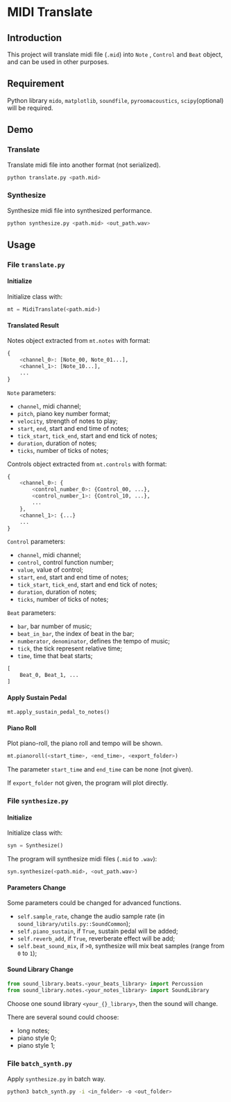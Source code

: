 # MIDI  Translate

## Introduction

This project will translate midi file (`.mid`) into `Note` , `Control`  and `Beat` object, and can be used in other purposes.

## Requirement

Python library `mido`, `matplotlib`, `soundfile`, `pyroomacoustics`, `scipy`(optional) will be required.

## Demo

### Translate

Translate midi file into another format (not serialized).

```bash
python translate.py <path.mid>
```

### Synthesize

Synthesize midi file into synthesized performance.

```bash
python synthesize.py <path.mid> <out_path.wav>
```

## Usage

### File `translate.py`

#### Initialize

Initialize class with:

```python
mt = MidiTranslate(<path.mid>)
```

#### Translated Result

Notes object extracted from `mt.notes` with format:

```python
{
    <channel_0>: [Note_00, Note_01...],
    <channel_1>: [Note_10...],
    ...
}
```

`Note` parameters:

* `channel`, midi channel;
* `pitch`, piano key number format;
* `velocity`, strength of notes to play;
* `start`, `end`, start and end time of notes;
* `tick_start`, `tick_end`, start and end tick of notes;
* `duration`, duration of notes;
* `ticks`, number of ticks of notes;

Controls object extracted from `mt.controls` with format:

```python
{
    <channel_0>: {
        <control_number_0>: {Control_00, ...},
        <control_number_1>: {Control_10, ...},
        ...
    },
    <channel_1>: {...}
    ...
}
```

`Control` parameters:

* `channel`, midi channel;
* `control`, control function number;
* `value`, value of control;
* `start`, `end`, start and end time of notes;
* `tick_start`, `tick_end`, start and end tick of notes;
* `duration`, duration of notes;
* `ticks`, number of ticks of notes;

`Beat` parameters:

* `bar`, bar number of music;
* `beat_in_bar`, the index of beat in the bar;
* `numberator`, `denominator`, defines the tempo of music;
* `tick`, the tick represent relative time;
* `time`, time that beat starts;

```python
[
    Beat_0, Beat_1, ...
]
```

#### Apply Sustain Pedal

```python
mt.apply_sustain_pedal_to_notes()
```

#### Piano Roll

Plot piano-roll, the piano roll and tempo will be shown.

```python
mt.pianoroll(<start_time>, <end_time>, <export_folder>)
```

The parameter `start_time` and `end_time` can be none (not given).

If `export_folder` not given, the program will plot directly.

### File `synthesize.py`

#### Initialize

Initialize class with:

```python
syn = Synthesize()
```

The program will synthesize midi files (`.mid` to `.wav`):

```python
syn.synthesize(<path.mid>, <out_path.wav>)
```

#### Parameters Change

Some parameters could be changed for advanced functions.

* `self.sample_rate`, change the audio sample rate (in `sound_library/utils.py::SoundCommon`);
* `self.piano_sustain`, if `True`, sustain pedal will be added;
* `self.reverb_add`, if `True`, reverberate effect will be add;
* `self.beat_sound_mix`, if `>0`, synthesize will mix beat samples (range from `0` to `1`);

#### Sound Library Change

```python
from sound_library.beats.<your_beats_library> import Percussion
from sound_library.notes.<your_notes_library> import SoundLibrary
```

Choose one sound library `<your_{}_library>`, then the sound will change.

There are several sound could choose:

* long notes;
* piano style 0;
* piano style 1;

### File `batch_synth.py`

Apply `synthesize.py` in batch way.

```bash
python3 batch_synth.py -i <in_folder> -o <out_folder>
```


